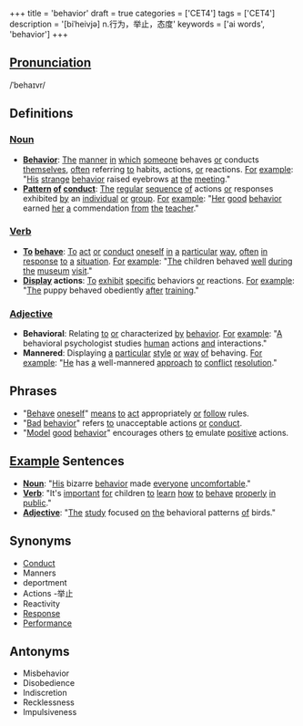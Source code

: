 +++
title = 'behavior'
draft = true
categories = ['CET4']
tags = ['CET4']
description = '[biˈheivjə] n.行为，举止，态度'
keywords = ['ai words', 'behavior']
+++

## [Pronunciation](/post/pronunciation/)
/ˈbehaɪvr/

## Definitions
### [Noun](/post/noun/)
- **[Behavior](/post/behavior/)**: [The](/post/the/) [manner](/post/manner/) [in](/post/in/) [which](/post/which/) [someone](/post/someone/) behaves [or](/post/or/) conducts [themselves](/post/themselves/), [often](/post/often/) referring [to](/post/to/) habits, actions, [or](/post/or/) reactions. [For](/post/for/) [example](/post/example/): "[His](/post/his/) [strange](/post/strange/) [behavior](/post/behavior/) raised eyebrows [at](/post/at/) [the](/post/the/) [meeting](/post/meeting/)."
- **[Pattern](/post/pattern/) [of](/post/of/) [conduct](/post/conduct/)**: [The](/post/the/) [regular](/post/regular/) [sequence](/post/sequence/) [of](/post/of/) actions [or](/post/or/) responses exhibited [by](/post/by/) an [individual](/post/individual/) [or](/post/or/) [group](/post/group/). [For](/post/for/) [example](/post/example/): "[Her](/post/her/) [good](/post/good/) [behavior](/post/behavior/) earned [her](/post/her/) [a](/post/a/) commendation [from](/post/from/) [the](/post/the/) [teacher](/post/teacher/)."

### [Verb](/post/verb/)
- **[To](/post/to/) [behave](/post/behave/)**: [To](/post/to/) [act](/post/act/) [or](/post/or/) [conduct](/post/conduct/) [oneself](/post/oneself/) [in](/post/in/) [a](/post/a/) [particular](/post/particular/) [way](/post/way/), [often](/post/often/) [in](/post/in/) [response](/post/response/) [to](/post/to/) [a](/post/a/) [situation](/post/situation/). [For](/post/for/) [example](/post/example/): "[The](/post/the/) children behaved [well](/post/well/) [during](/post/during/) [the](/post/the/) [museum](/post/museum/) [visit](/post/visit/)."
- **[Display](/post/display/) actions**: [To](/post/to/) [exhibit](/post/exhibit/) [specific](/post/specific/) behaviors [or](/post/or/) reactions. [For](/post/for/) [example](/post/example/): "[The](/post/the/) puppy behaved obediently [after](/post/after/) [training](/post/training/)."

### [Adjective](/post/adjective/)
- **Behavioral**: Relating [to](/post/to/) [or](/post/or/) characterized [by](/post/by/) [behavior](/post/behavior/). [For](/post/for/) [example](/post/example/): "[A](/post/a/) behavioral psychologist studies [human](/post/human/) actions [and](/post/and/) interactions."
- **Mannered**: Displaying [a](/post/a/) [particular](/post/particular/) [style](/post/style/) [or](/post/or/) [way](/post/way/) [of](/post/of/) behaving. [For](/post/for/) [example](/post/example/): "[He](/post/he/) has [a](/post/a/) well-mannered [approach](/post/approach/) [to](/post/to/) [conflict](/post/conflict/) [resolution](/post/resolution/)."

## Phrases
- "[Behave](/post/behave/) [oneself](/post/oneself/)" [means](/post/means/) [to](/post/to/) [act](/post/act/) appropriately [or](/post/or/) [follow](/post/follow/) rules.
- "[Bad](/post/bad/) [behavior](/post/behavior/)" refers [to](/post/to/) unacceptable actions [or](/post/or/) [conduct](/post/conduct/).
- "[Model](/post/model/) [good](/post/good/) [behavior](/post/behavior/)" encourages others [to](/post/to/) emulate [positive](/post/positive/) actions.

## [Example](/post/example/) Sentences
- **[Noun](/post/noun/)**: "[His](/post/his/) bizarre [behavior](/post/behavior/) made [everyone](/post/everyone/) [uncomfortable](/post/uncomfortable/)."
- **[Verb](/post/verb/)**: "It's [important](/post/important/) [for](/post/for/) children [to](/post/to/) [learn](/post/learn/) [how](/post/how/) [to](/post/to/) [behave](/post/behave/) [properly](/post/properly/) [in](/post/in/) [public](/post/public/)."
- **[Adjective](/post/adjective/)**: "[The](/post/the/) [study](/post/study/) focused [on](/post/on/) [the](/post/the/) behavioral patterns [of](/post/of/) birds."

## Synonyms
- [Conduct](/post/conduct/)
- Manners
- deportment
- Actions
-举止
- Reactivity
- [Response](/post/response/)
- [Performance](/post/performance/)

## Antonyms
- Misbehavior
- Disobedience
- Indiscretion
- Recklessness
- Impulsiveness
